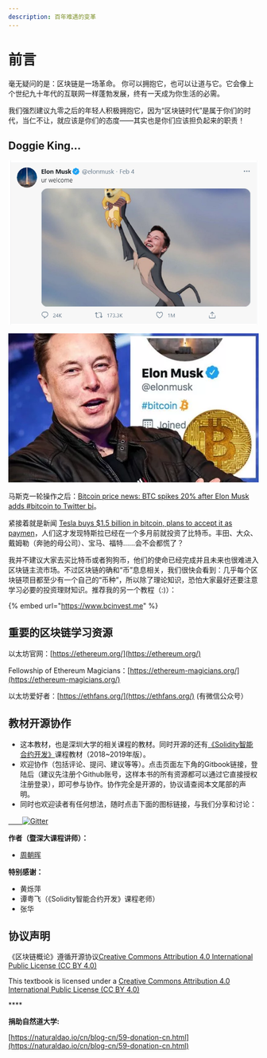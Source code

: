 ```yaml
---
description: 百年难遇的变革
---
```


# 前言

毫无疑问的是：区块链是一场革命。 你可以拥抱它，也可以让道与它。它会像上个世纪九十年代的互联网一样蓬勃发展，终有一天成为你生活的必需。 

我们强烈建议九零之后的年轻人积极拥抱它，因为“区块链时代”是属于你们的时代，当仁不让，就应该是你们的态度——其实也是你们应该担负起来的职责！

## **Doggie King...**

![Elon Musk&apos;s favorite: Dogecoin](.gitbook/assets/2021-02-16_elon-must-dogecoin.png)

![Elon Musk adds \#bitcoin to his Twitter bio](.gitbook/assets/bitcoin-price-news-btc-spike-elon-musk-twitter-bio-gamestop-1390940.jpg)

马斯克一轮操作之后：[Bitcoin price news: BTC spikes 20% after Elon Musk adds \#bitcoin to Twitter bi](https://www.express.co.uk/finance/city/1390940/bitcoin-price-news-btc-spike-elon-musk-twitter-bio-gamestop-evg)。

紧接着就是新闻 [Tesla buys $1.5 billion in bitcoin, plans to accept it as paymen](https://www.cnbc.com/2021/02/08/tesla-buys-1point5-billion-in-bitcoin.html)，人们这才发现特斯拉已经在一个多月前就投资了比特币。丰田、大众、戴姆勒（奔驰的母公司）、宝马、福特……会不会都慌了？

我并不建议大家去买比特币或者狗狗币，他们的使命已经完成并且未来也很难进入区块链主流市场。不过区块链的确和“币”息息相关，我们很快会看到：几乎每个区块链项目都至少有一个自己的“币种”，所以除了理论知识，恐怕大家最好还要注意学习必要的投资理财知识。推荐我的另一个教程（:\)）：

{% embed url="https://www.bcinvest.me" %}

## 重要的区块链学习资源

以太坊官网：[https://ethereum.org/](https://ethereum.org/)

Fellowship of Ethereum Magicians：[https://ethereum-magicians.org/](https://ethereum-magicians.org/)

以太坊爱好者：[https://ethfans.org/](https://ethfans.org/) \(有微信公众号）

## 教材开源协作

* 这本教材，也是深圳大学的相关课程的教材。同时开源的还有[《Solidity智能合约开发》](https://u.naturaldao.io/solidity/)课程教材（2018~2019年版）。
* 欢迎协作（包括评论、提问、建议等等）。点击页面左下角的Gitbook链接，登陆后（建议先注册个Github账号，这样本书的所有资源都可以通过它直接授权注册登录），即可参与协作。协作完全是开源的，协议请查阅本文尾部的声明。
* 同时也欢迎读者有任何想法，随时点击下面的图标链接，与我们分享和讨论：

[　　![Gitter](https://badges.gitter.im/naturaldao/区块链概论.svg)](https://gitter.im/naturaldao/区块链概论?utm_source=badge&utm_medium=badge&utm_campaign=pr-badge)

**作者（暨深大课程讲师）：**

* [周朝晖](https://naturaldao.io/cn/about-cn/23-core-team-cn/33-zhou.html)

**特别感谢：**

* 黄烁萍
* 谭粤飞（《Solidity智能合约开发》课程老师）
* 张华

## 协议声明

《区块链概论》遵循开源协议[Creative Commons Attribution 4.0 International Public License \(CC BY 4.0\)](https://creativecommons.org/licenses/by/4.0/)

This textbook is licensed under a [Creative Commons Attribution 4.0 International Public License \(CC BY 4.0\)](https://creativecommons.org/licenses/by/4.0/)

\*\*\*\*

**捐助自然道大学:**

[https://naturaldao.io/cn/blog-cn/59-donation-cn.html](https://naturaldao.io/cn/blog-cn/59-donation-cn.html)

